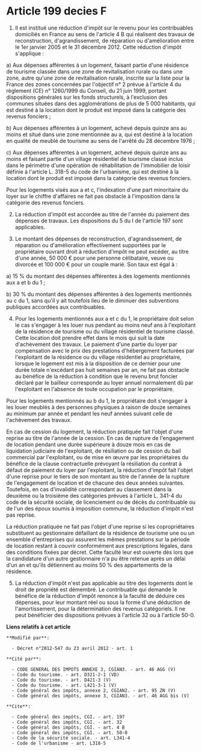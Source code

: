 # Article 199 decies F

1. Il est institué une réduction d'impôt sur le revenu pour les contribuables domiciliés en France au sens de l'article 4 B
qui réalisent des travaux de reconstruction, d'agrandissement, de réparation ou d'amélioration entre le 1er janvier 2005 et
le 31 décembre 2012. Cette réduction d'impôt s'applique : 

a) Aux dépenses afférentes à un logement, faisant partie d'une résidence de tourisme classée dans une zone de revitalisation
rurale ou dans une zone, autre qu'une zone de revitalisation rurale, inscrite sur la liste pour la France des zones
concernées par l'objectif n° 2 prévue à l'article 4 du règlement (CE) n° 1260/1999 du Conseil, du 21 juin 1999, portant
dispositions générales sur les fonds structurels, à l'exclusion des communes situées dans des agglomérations de plus de 5 000
habitants, qui est destiné à la location dont le produit est imposé dans la catégorie des revenus fonciers ; 

b) Aux dépenses afférentes à un logement, achevé depuis quinze ans au moins et situé dans une zone mentionnée au a, qui est
destiné à la location en qualité de meublé de tourisme au sens de l'arrêté du 28 décembre 1976 ; 

c) Aux dépenses afférentes à un logement, achevé depuis quinze ans au moins et faisant partie d'un village résidentiel de
tourisme classé inclus dans le périmètre d'une opération de réhabilitation de l'immobilier de loisir définie à l'article L.
318-5 du code de l'urbanisme, qui est destiné à la location dont le produit est imposé dans la catégorie des revenus
fonciers. 

Pour les logements visés aux a et c, l'indexation d'une part minoritaire du loyer sur le chiffre d'affaires ne fait pas
obstacle à l'imposition dans la catégorie des revenus fonciers. 

2. La réduction d'impôt est accordée au titre de l'année du paiement des dépenses de travaux. Les dispositions du 5 du I de
l'article 197 sont applicables. 

3. Le montant des dépenses de reconstruction, d'agrandissement, de réparation ou d'amélioration effectivement supportées par
le propriétaire ouvrant droit à réduction d'impôt ne peut excéder, au titre d'une année, 50 000 € pour une personne
célibataire, veuve ou divorcée et 100 000 € pour un couple marié. Son taux est égal à : 

a) 15 % du montant des dépenses afférentes à des logements mentionnés aux a et b du 1 ; 

b) 30 % du montant des dépenses afférentes à des logements mentionnés au c du 1, sans qu'il y ait toutefois lieu de le
diminuer des subventions publiques accordées aux contribuables. 

4. Pour les logements mentionnés aux a et c du 1, le propriétaire doit selon le cas s'engager à les louer nus pendant au
moins neuf ans à l'exploitant de la résidence de tourisme ou du village résidentiel de tourisme classé. Cette location doit
prendre effet dans le mois qui suit la date d'achèvement des travaux. Le paiement d'une partie du loyer par compensation avec
le prix des prestations d'hébergement facturées par l'exploitant de la résidence ou du village résidentiel au propriétaire,
lorsque le logement est mis à la disposition de ce dernier pour une durée totale n'excédant pas huit semaines par an, ne fait
pas obstacle au bénéfice de la réduction à condition que le revenu brut foncier déclaré par le bailleur corresponde au loyer
annuel normalement dû par l'exploitant en l'absence de toute occupation par le propriétaire. 

Pour les logements mentionnés au b du 1, le propriétaire doit s'engager à les louer meublés à des personnes physiques à
raison de douze semaines au minimum par année et pendant les neuf années suivant celle de l'achèvement des travaux. 

En cas de cession du logement, la réduction pratiquée fait l'objet d'une reprise au titre de l'année de la cession. En cas de
rupture de l'engagement de location pendant une durée supérieure à douze mois en cas de liquidation judiciaire de
l'exploitant, de résiliation ou de cession du bail commercial par l'exploitant, ou de mise en œuvre par les propriétaires du
bénéfice de la clause contractuelle prévoyant la résiliation du contrat à défaut de paiement du loyer par l'exploitant, la
réduction d'impôt fait l'objet d'une reprise pour le tiers de son montant au titre de l'année de la rupture de l'engagement
de location et de chacune des deux années suivantes. Toutefois, en cas d'invalidité correspondant au classement dans la
deuxième ou la troisième des catégories prévues à l'article L. 341-4 du code de la sécurité sociale, de licenciement ou de
décès du contribuable ou de l'un des époux soumis à imposition commune, la réduction d'impôt n'est pas reprise. 

La réduction pratiquée ne fait pas l'objet d'une reprise si les copropriétaires substituent au gestionnaire défaillant de la
résidence de tourisme une ou un ensemble d'entreprises qui assurent les mêmes prestations sur la période de location restant
à couvrir conformément aux prescriptions légales, dans des conditions fixées par décret. Cette faculté leur est ouverte dès
lors que la candidature d'un autre gestionnaire n'a pu être retenue après un délai d'un an et qu'ils détiennent au moins 50 %
des appartements de la résidence. 

5. La réduction d'impôt n'est pas applicable au titre des logements dont le droit de propriété est démembré. Le contribuable
qui demande le bénéfice de la réduction d'impôt renonce à la faculté de déduire ces dépenses, pour leur montant réel ou sous
la forme d'une déduction de l'amortissement, pour la détermination des revenus catégoriels. Il ne peut bénéficier des
dispositions prévues à l'article 32 ou à l'article 50-0.

**Liens relatifs à cet article**

	**Modifié par**:

	  - Décret n°2012-547 du 23 avril 2012 - art. 1

	**Cité par**:

	  - CODE GENERAL DES IMPOTS ANNEXE 3, CGIAN3. - art. 46 AGG (V)
	  - Code du tourisme. - art. D321-2-1 (VD)
	  - Code du tourisme. - art. D421-3 (V)
	  - Code du tourisme. - art. L421-3-1 (V)
	  - Code général des impôts, annexe 2, CGIAN2. - art. 95 ZN (V)
	  - Code général des impôts, annexe 3, CGIAN3. - art. 46 AGG bis (V)

	**Cite**:

	  - Code général des impôts, CGI. - art. 197
	  - Code général des impôts, CGI. - art. 32
	  - Code général des impôts, CGI. - art. 4 B
	  - Code général des impôts, CGI. - art. 50-0
	  - Code de la sécurité sociale. - art. L341-4
	  - Code de l'urbanisme - art. L318-5
